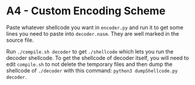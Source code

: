 # A4 - Custom Encoding Scheme

Paste whatever shellcode you want in `encoder.py` and run it to get some lines you need to paste into `decoder.nasm`. They are well marked in the source file.

Run `./compile.sh decoder` to get `./shellcode` which lets you run the decoder shellcode. To get the shellcode of decoder itself, you will need to edit `compile.sh` to not delete the temporary files and then dump the shellcode of `./decoder` with this command: `python3 dumpShellcode.py decoder`.
